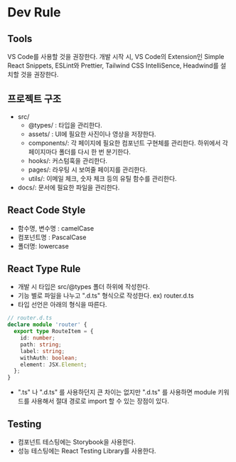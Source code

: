 # Dev Rule

## Tools

VS Code를 사용할 것을 권장한다. 개발 시작 시, VS Code의 Extension인 Simple React Snippets, ESLint와 Prettier, Tailwind CSS IntelliSence, Headwind를 설치할 것을 권장한다.

## 프로젝트 구조

- src/
  - @types/ : 타입을 관리한다.
  - assets/ : UI에 필요한 사진이나 영상을 저장한다.
  - components/: 각 페이지에 필요한 컴포넌트 구현체를 관리한다. 하위에서 각 페이지마다 폴더를 다시 한 번 분기한다.
  - hooks/: 커스텀훅을 관리한다.
  - pages/: 라우팅 시 보여줄 페이지를 관리한다.
  - utils/: 이메일 체크, 숫자 체크 등의 유틸 함수를 관리한다.
- docs/: 문서에 필요한 파일을 관리한다.

## React Code Style

- 함수명, 변수명 : camelCase
- 컴포넌트명 : PascalCase
- 폴더명: lowercase

## React Type Rule

- 개발 시 타입은 src/@types 폴더 하위에 작성한다.
- 기능 별로 파일을 나누고 ".d.ts" 형식으로 작성한다. ex) router.d.ts
- 타입 선언은 아래의 형식을 따른다.

```typescript
// router.d.ts
declare module 'router' {
  export type RouteItem = {
    id: number;
    path: string;
    label: string;
    withAuth: boolean;
    element: JSX.Element;
  };
}
```

- ".ts" 나 ".d.ts" 를 사용하던지 큰 차이는 없지만 ".d.ts" 를 사용하면 module 키워드를 사용해서 절대 경로로 import 할 수 있는 장점이 있다.

## Testing

- 컴포넌트 테스팅에는 Storybook을 사용한다.
- 성능 테스팅에는 React Testing Library를 사용한다.
